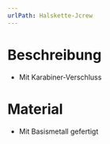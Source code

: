 ```yaml
---
urlPath: Halskette-Jcrew
---
```


# Beschreibung

- Mit Karabiner-Verschluss

# Material

- Mit Basismetall gefertigt
